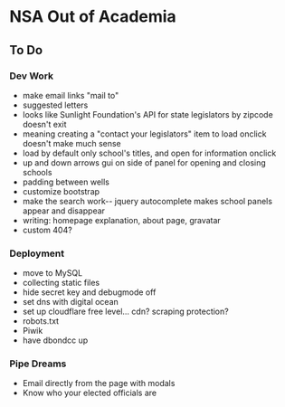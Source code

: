 # NSA Out of Academia

## To Do
### Dev Work
* make email links "mail to"
* suggested letters
* looks like Sunlight Foundation's API for state legislators by zipcode doesn't exit
* meaning creating a "contact your legislators" item to load onclick doesn't make much sense
* load by default only school's titles, and open for information onclick
* up and down arrows gui on side of panel for opening and closing schools
* padding between wells
* customize bootstrap
* make the search work-- jquery autocomplete makes school panels appear and disappear
* writing: homepage explanation, about page, gravatar
* custom 404?

### Deployment
* move to MySQL
* collecting static files
* hide secret key and debugmode off
* set dns with digital ocean
* set up cloudflare free level... cdn? scraping protection?
* robots.txt
* Piwik
* have dbondcc up

### Pipe Dreams
* Email directly from the page with modals
* Know who your elected officials are
